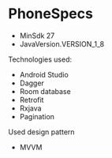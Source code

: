 # PhoneSpecs
 * MinSdk 27
 * JavaVersion.VERSION_1_8
 
 Technologies used:
* Android Studio
* Dagger
* Room database
* Retrofit
* Rxjava
* Pagination

Used design pattern
* MVVM
 
